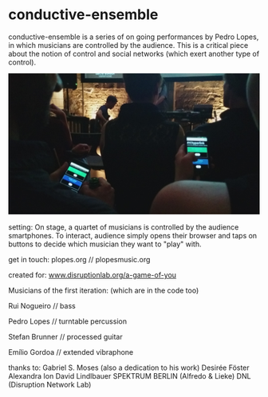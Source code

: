 # conductive-ensemble
conductive-ensemble is a series of on going performances by Pedro Lopes, in which musicians are controlled by the audience. 
This is a critical piece about the notion of control and social networks (which exert another type of control).

![Alt text](images/condictive1.jpg?raw=true "Musicians under control of the audience")

setting:
On stage, a quartet of musicians is controlled by the audience smartphones.
To interact, audience simply opens their browser and taps on buttons to decide which musician they want to "play" with. 

get in touch:
plopes.org // plopesmusic.org


created for: 
www.disruptionlab.org/a-game-of-you


Musicians of the first iteration: (which are in the code too)

Rui Nogueiro // bass

Pedro Lopes // turntable percussion

Stefan Brunner // processed guitar

Emílio Gordoa // extended vibraphone


thanks to:
Gabriel S. Moses (also a dedication to his work)
Desirée Föster
Alexandra Ion 
David Lindlbauer
SPEKTRUM BERLIN (Alfredo & Lieke)
DNL (Disruption Network Lab)

